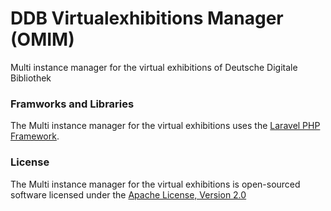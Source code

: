 # DDB Virtualexhibitions Manager (OMIM)

Multi instance manager for the virtual exhibitions of Deutsche Digitale Bibliothek


### Framworks and Libraries

The Multi instance manager for the virtual exhibitions uses the [Laravel PHP Framework](http://laravel.com).


### License

The Multi instance manager for the virtual exhibitions is open-sourced software licensed under the [Apache License, Version 2.0](https://opensource.org/licenses/Apache-2.0)